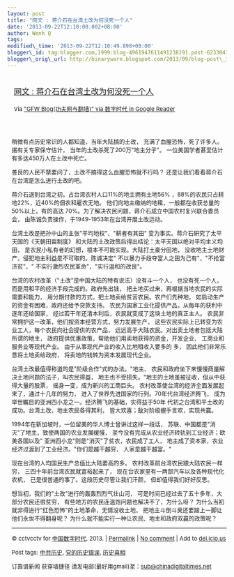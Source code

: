 ```yaml
--- 
layout: post 
title: "网文 : 蒋介石在台湾土改为何没死一个人" 
date: '2013-09-22T12:10:00.002+08:00' 
author: Wenh Q
tags:
modified\_time: '2013-09-22T12:10:49.898+08:00' 
blogger\_id: tag:blogger.com,1999:blog-4961947611491238191.post-6233041179243399659
blogger\_orig\_url: http://binaryware.blogspot.com/2013/09/blog-post\_3695.html
---
```

<div style="margin: 10px; padding: 5px;">

<div style="font-size: 18px;">

[网文 :
蒋介石在台湾土改为何没死一个人](http://feedproxy.google.com/~r/chinagfwblog/~3/3QpMoHGBKUw/)

</div>

<div style="font-size: 13px;">

Via ["GFW Blog(功夫网与翻墙)" via 数字时代 in Google
Reader](https://www.blogger.com/blogger.g?blogID=4961947611491238191&pli=1)

</div>

</div>

<div style="font-size: 13px; padding: 15px 0 10px 10px;">

稍微有点历史常识的人都知道，当年大陆搞的土改，
充满了血腥恐怖，死了许多人。据有关专家保守估计，
当年的土改杀死了200万"地主分子"。
一位美国学者甚至估计有多达450万人在土改中死亡。

善良的人民不禁要问了，土改不搞得这么血腥恐怖就不行吗？
还是让我们看看蒋介石在台湾是怎么进行土改的吧。

蒋介石退到台湾之初，占台湾农村人口11%的地主拥有土地56%
，88%的农民只占耕地22%，近40%的佃农和雇农无地。
他们向地主缴纳的地租，一般都在收获总量的50%以上，有的高达
70%。为了解决农民问题，蒋介石成立中国农村复兴联合委员会，
由陈诚负责操作，于1949-1953年在台湾开展土改运动。

台湾土改是把孙中山的主张"平均地权"、"耕者有其田"
变为事实。蒋介石研究了太平天国的《天朝田亩制度》
和大陆的土改政策后得出结论：太平天国以绝对平均主义均田，
是农民小私有者的幻想，根本不可能实现。大陆打土豪分田地，
没收地主土地财产，侵犯地主利益是不可取的。陈诚决定"
不以暴力手段夺富人之田为己有"，"不抢富济贫"，"
不实行激烈农民革命"，"实行温和的改良"。

台湾的农村改革（"土改"是中国大陆的特有说法）没有斗一个人，
也没有死一个人，而是用和平的经济手段完成的。政府先出钱，
把土地买过来，再根据当地农民的实际需要和能力，
用分期付款的方式，把土地卖给贫苦农民。农户们先种地，
如启动生产的资金有困难，政府还给予贷款支持。
农民为国家工业化提供产品，从每年的获利中逐年还给国家，
经过若干年还清本利后，农民就变成了这块土地的真正主人。
农民非常拥护这一改革，他们按资本经营方式，努力发展生产，
这些农民实际上已转变为农业工人，每个农民向社会提供的农产品，
远远高于大陆农民。对出卖土地者包括大陆所谓的地主，
政府提供优惠政策，帮助他们用卖地获得的资金，开发企业、
工商业和服务业等现代产业。 由于从事现代产业的收入比地租收入要多的 多，
因此他们非常乐意将土地卖给政府， 将卖地的钱转为资本发展现代企业。

台湾土改最值得称道的是"阶级合作"式的办法。"地主、
农民和政府坐下来慢慢商量解决土地问题的法子，叫农民得益，
地主也不受损失。"地主的土地虽被征收，但从中获得大量的股票，
摇身一变，成为新兴的工商巨头。
农村改革使台湾的经济全面发展起来了，通过十几年的努力，
进入了世界先进国家的行列。70年代台湾经济腾飞，
成为举世瞩目的亚洲四小龙之一。经济腾飞的基础，实得益于50年
代初之台湾和平土改的成功。台湾土改，地主农民各得其利，
皆大欢喜；敌对阶级握手言欢，实现共赢。

1994年在新加坡时，一位留美的华人博士曾讲过这样一段话，
苏联、中国都是"消灭"了地主，致使两国的农业发展缓慢，
至今没有完成从农业经济转轨到工业经济；欧美各国以及"
亚洲四小龙"则是"消灭"了贫农，农民成了工人，
地主成了资本家，农业经济过渡到了工业经济。"你们是越干越穷，
人家是越干越富。"

现在台湾的人均国民生产总值比大陆要高的多。
农村改革前台湾农民跟大陆农民一样穷， 三四十年前台湾农民就富裕起来了，
现在台农家里有一两部汽车以及各种现代化农机，
已是很普通的事了。这段历史尽管让我们汗颜， 但却值得我们好好反思。

想当初，我们的"土改"进行的轰轰烈烈气壮山河，
可是时间已经过去了五十多年，大部分农民还很贫穷，
有些地方的农民连温饱问题也解决不了，为什么呀？
为什么当初就非得进行"红色恐怖"的土地革命，无情没收土地，
把地主斗倒斗臭还要踏上一脚让他们永世不得翻身呢？
为什么就不能实行一种让农民、地主和政府双赢的政策呢？


------------------------------------------------------------------------

© cctvcctv for [中国数字时代](http://chinadigitaltimes.net/chinese),
2013. |
[Permalink](http://chinadigitaltimes.net/chinese/2013/09/%E7%BD%91%E6%96%87-%E8%92%8B%E4%BB%8B%E7%9F%B3%E5%9C%A8%E5%8F%B0%E6%B9%BE%E5%9C%9F%E6%94%B9%E4%B8%BA%E4%BD%95%E6%B2%A1%E6%AD%BB%E4%B8%80%E4%B8%AA%E4%BA%BA/)
| [No
comment](http://chinadigitaltimes.net/chinese/2013/09/%E7%BD%91%E6%96%87-%E8%92%8B%E4%BB%8B%E7%9F%B3%E5%9C%A8%E5%8F%B0%E6%B9%BE%E5%9C%9F%E6%94%B9%E4%B8%BA%E4%BD%95%E6%B2%A1%E6%AD%BB%E4%B8%80%E4%B8%AA%E4%BA%BA/#comments)
| Add to
[del.icio.us](http://del.icio.us/post?url=http://chinadigitaltimes.net/chinese/2013/09/%E7%BD%91%E6%96%87-%E8%92%8B%E4%BB%8B%E7%9F%B3%E5%9C%A8%E5%8F%B0%E6%B9%BE%E5%9C%9F%E6%94%B9%E4%B8%BA%E4%BD%95%E6%B2%A1%E6%AD%BB%E4%B8%80%E4%B8%AA%E4%BA%BA/&title=%E7%BD%91%E6%96%87%20:%20%E8%92%8B%E4%BB%8B%E7%9F%B3%E5%9C%A8%E5%8F%B0%E6%B9%BE%E5%9C%9F%E6%94%B9%E4%B8%BA%E4%BD%95%E6%B2%A1%E6%AD%BB%E4%B8%80%E4%B8%AA%E4%BA%BA)

Post tags:
[中共历史](http://chinadigitaltimes.net/chinese/tag/%E4%B8%AD%E5%85%B1%E5%8E%86%E5%8F%B2/?category=18271),
[党的历史错误](http://chinadigitaltimes.net/chinese/tag/%E5%85%9A%E7%9A%84%E5%8E%86%E5%8F%B2%E9%94%99%E8%AF%AF/?category=18271),
[历史真相](http://chinadigitaltimes.net/chinese/tag/%E5%8E%86%E5%8F%B2%E7%9C%9F%E7%9B%B8/?category=18271)

订靠谱新闻 获穿墙捷径
请发电邮(最好用gmail)至：sub@chinadigitaltimes.net

<div>

</div>

</div>
